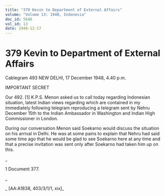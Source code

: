 ```yaml
---
title: "379 Kevin to Department of External Affairs"
volume: "Volume 13: 1948, Indonesia"
doc_id: 5646
vol_id: 13
date: 1948-12-17
---
```


# 379 Kevin to Department of External Affairs

Cablegram 493 NEW DELHI, 17 December 1948, 4.40 p.m.

IMPORTANT SECRET

Our 492. [1] K.P.S. Menon asked us to call today regarding Indonesian situation, latest Indian views regarding which are contained in my immediately following telegram reproducing a telegram sent by Nehru December 15th to the Indian Ambassador in Washington and Indian High Commissioner in London.

During our conversation Menon said Soekarno would discuss the situation on his arrival in Delhi. He was at some pains to explain that Nehru had said some time ago that he would be glad to see Soekarno here at any time and that a precise invitation was sent only after Soekarno had taken him up on this.

_

1 Document 377.

_

_ [AA:A1838, 403/3/1/1, xix]_

